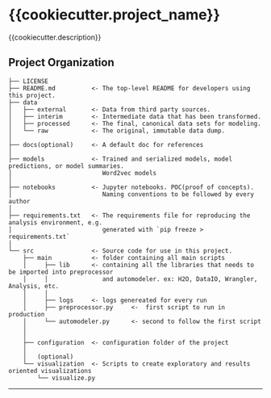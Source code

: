 {{cookiecutter.project_name}}
==============================

{{cookiecutter.description}}

Project Organization
------------

    ├── LICENSE
    ├── README.md          <- The top-level README for developers using this project.
    ├── data
    │   ├── external       <- Data from third party sources.
    │   ├── interim        <- Intermediate data that has been transformed.
    │   ├── processed      <- The final, canonical data sets for modeling.
    │   └── raw            <- The original, immutable data dump.
    │
    ├── docs(optional)     <- A default doc for references
    │
    ├── models             <- Trained and serialized models, model predictions, or model summaries. 
    │                         Word2vec models
    │
    ├── notebooks          <- Jupyter notebooks. POC(proof of concepts). 
    │                         Naming conventions to be followed by every author                         
    │
    ├── requirements.txt   <- The requirements file for reproducing the analysis environment, e.g.
    │                         generated with `pip freeze > requirements.txt`
    │
    └── src                <- Source code for use in this project.
        ├── main           <- folder containing all main scripts
        │     ├── lib      <- containing all the libraries that needs to be imported into preprocessor 
        │     │               and automodeler. ex: H2O, DataIO, Wrangler, Analysis, etc.
        │     │
        │     ├── logs     <- logs genereated for every run 
        │     ├── preprocessor.py     <-  first script to run in production
        │     └── automodeler.py      <- second to follow the first script
        │
        │
        ├── configuration  <- configuration folder of the project
        │
        │   (optional)
        └── visualization  <- Scripts to create exploratory and results oriented visualizations
            └── visualize.py

--------
